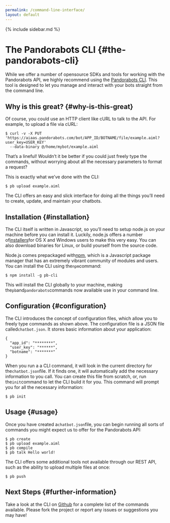 ```yaml
---
permalink: /command-line-interface/
layout: default
---
```


{% include sidebar.md %}
<div markdown="1" class="pb-docs__content">

# The Pandorabots CLI {#the-pandorabots-cli}

While we offer a number of opensource SDKs and tools for working with the Pandorabots API, we highly recommend using the [Pandorabots CLI](https://github.com/pandorabots/pb-cli). This tool is designed to let you manage and interact with your bots straight from the command line.

## Why is this great? {#why-is-this-great}

Of course, you could use an HTTP client like cURL to talk to the API. For example, to upload a file via cURL:

```
$ curl -v -X PUT 'https://aiaas.pandorabots.com/bot/APP_ID/BOTNAME/file/example.aiml?user_key=USER_KEY'
  --data-binary @/home/mybot/example.aiml
```

That’s a lineful! Wouldn’t it be better if you could just freely type the commands, without worrying about all the necessary parameters to format a request?

This is exactly what we’ve done with the CLI:

```
$ pb upload example.aiml
```

The CLI offers an easy and slick interface for doing all the things you’ll need to create, update, and maintain your chatbots.

## Installation {#installation}

The CLI itself is written in Javascript, so you’ll need to setup node.js on your machine before you can install it. Luckily, node.js offers a number of[installers](http://nodejs.org/download/)for OS X and Windows users to make this very easy. You can also download binaries for Linux, or build yourself from the source code.

Node.js comes prepackaged with[npm](http://npmjs.org/), which is a Javascript package manager that has an extremely vibrant community of modules and users. You can install the CLI using the`npm`command:

```
$ npm install -g pb-cli
```

This will install the CLI globally to your machine, making the`pb`and`pandorabots`commands now available use in your command line.

## Configuration {#configuration}

The CLI introduces the concept of configuration files, which allow you to freely type commands as shown above. The configuration file is a JSON file called`chatbot.json`. It stores basic information about your application:

```
{
  "app_id": "********",
  "user_key": "******",
  "botname": "*******"
}
```

When you run a a CLI command, it will look in the current directory for the`chatbot.json`file. If it finds one, it will automatically add the necessary information to you call. You can create this file from scratch, or, run the`init`command to let the CLI build it for you. This command will prompt you for all the necessary information:

```
$ pb init
```

## Usage {#usage}

Once you have created a`chatbot.json`file, you can begin running all sorts of commands you might expect us to offer for the Pandorabots API:

```
$ pb create
$ pb upload example.aiml
$ pb compile
$ pb talk Hello world!
```

The CLI offers some additional tools not available through our REST API, such as the ability to upload multiple files at once:

```
$ pb push
```

## Next Steps {#further-information}

Take a look at the CLI on [Github](https://github.com/pandorabots/pb-cli) for a complete list of the commands available. Please fork the project or report any issues or suggestions you may have!
</div>
